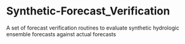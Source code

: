 # Synthetic-Forecast_Verification
A set of forecast verification routines to evaluate synthetic hydrologic ensemble forecasts against actual forecasts 
